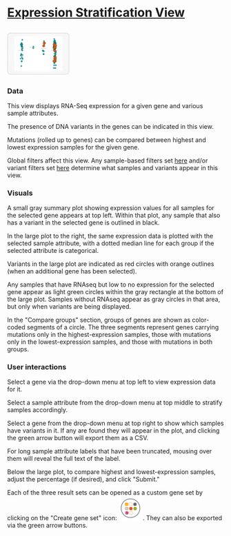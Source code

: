 # [Expression Stratification View](http://vizome.org/aml/expression_strat/)

## ![expression](img/expression.png)

### Data
This view displays RNA-Seq expression for a given gene and various sample attributes.

The presence of DNA variants in the genes can be indicated in this view.

Mutations (rolled up to genes) can be compared between highest and lowest expression samples for the given gene.

Global filters affect this view. Any sample-based filters set [here](http://vizome.org/aml/) and/or variant filters set [here](http://vizome.org/aml/variant_filter/) determine what samples and variants appear in this view.

### Visuals
A small gray summary plot showing expression values for all samples for the selected gene appears at top left. Within that plot, any sample that also has a variant in the selected gene is outlined in black.

In the large plot to the right, the same expression data is plotted with the selected sample attribute, with a dotted median line for each group if the selected attribute is categorical.

Variants in the large plot are indicated as red circles with orange outlines (when an additional gene has been selected).

Any samples that have RNAseq but low to no expression for the selected gene appear as light green circles within the gray rectangle at the bottom of the large plot. Samples without RNAseq appear as gray circles in that area, but only when variants are being displayed.

In the "Compare groups" section, groups of genes are shown as color-coded segments of a circle. The three segments represent genes carrying mutations only in the highest-expression samples, those with mutations only in the lowest-expression samples, and those with mutations in both groups.

### User interactions
Select a gene via the drop-down menu at top left to view expression data for it.

Select a sample attribute from the drop-down menu at top middle to stratify samples accordingly.

Select a gene from the drop-down menu at top right to show which samples have variants in it. If any are found they will appear in the plot, and clicking the green arrow button will export them as a CSV.

For long sample attribute labels that have been truncated, mousing over them will reveal the full text of the label.

Below the large plot, to compare highest and lowest-expression samples, adjust the percentage (if desired), and click "Submit."

Each of the three result sets can be opened as a custom gene set by clicking on the "Create gene set" icon: ![expression_geneset_button](img/expression_geneset_button.png). They can also be exported via the green arrow buttons.
